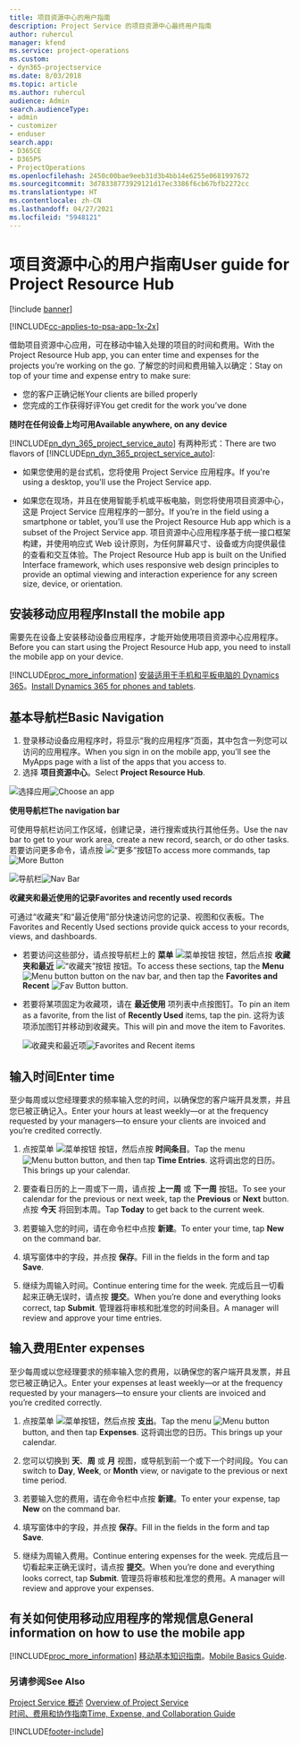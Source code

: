 ```yaml
---
title: 项目资源中心的用户指南
description: Project Service 的项目资源中心最终用户指南
author: ruhercul
manager: kfend
ms.service: project-operations
ms.custom:
- dyn365-projectservice
ms.date: 8/03/2018
ms.topic: article
ms.author: ruhercul
audience: Admin
search.audienceType:
- admin
- customizer
- enduser
search.app:
- D365CE
- D365PS
- ProjectOperations
ms.openlocfilehash: 2450c00bae9eeb31d3b4bb14e6255e0681997672
ms.sourcegitcommit: 3d78338773929121d17ec3386f6cb67bfb2272cc
ms.translationtype: HT
ms.contentlocale: zh-CN
ms.lasthandoff: 04/27/2021
ms.locfileid: "5948121"
---
```

# <a name="user-guide-for-project-resource-hub"></a><span data-ttu-id="8d252-103">项目资源中心的用户指南</span><span class="sxs-lookup"><span data-stu-id="8d252-103">User guide for Project Resource Hub</span></span>

[!include [banner](../includes/psa-now-project-operations.md)]

[!INCLUDE[cc-applies-to-psa-app-1x-2x](../includes/cc-applies-to-psa-app-1x-2x.md)]

<span data-ttu-id="8d252-104">借助项目资源中心应用，可在移动中输入处理的项目的时间和费用。</span><span class="sxs-lookup"><span data-stu-id="8d252-104">With the Project Resource Hub app, you can enter time and expenses for the projects you’re working on the go.</span></span> <span data-ttu-id="8d252-105">了解您的时间和费用输入以确定：</span><span class="sxs-lookup"><span data-stu-id="8d252-105">Stay on top of your time and expense entry to make sure:</span></span>

- <span data-ttu-id="8d252-106">您的客户正确记帐</span><span class="sxs-lookup"><span data-stu-id="8d252-106">Your clients are billed properly</span></span>
- <span data-ttu-id="8d252-107">您完成的工作获得好评</span><span class="sxs-lookup"><span data-stu-id="8d252-107">You get credit for the work you’ve done</span></span>

<span data-ttu-id="8d252-108">**随时在任何设备上均可用**</span><span class="sxs-lookup"><span data-stu-id="8d252-108">**Available anywhere, on any device**</span></span>

<span data-ttu-id="8d252-109">[!INCLUDE[pn_dyn_365_project_service_auto](../includes/pn-dyn-365-project-service-auto.md)] 有两种形式：</span><span class="sxs-lookup"><span data-stu-id="8d252-109">There are two flavors of [!INCLUDE[pn_dyn_365_project_service_auto](../includes/pn-dyn-365-project-service-auto.md)]:</span></span> 

- <span data-ttu-id="8d252-110">如果您使用的是台式机，您将使用 Project Service 应用程序。</span><span class="sxs-lookup"><span data-stu-id="8d252-110">If you're using a desktop, you'll use the Project Service app.</span></span> 

- <span data-ttu-id="8d252-111">如果您在现场，并且在使用智能手机或平板电脑，则您将使用项目资源中心，这是 Project Service 应用程序的一部分。</span><span class="sxs-lookup"><span data-stu-id="8d252-111">If you’re in the field using a smartphone or tablet, you’ll use the Project Resource Hub app which is a subset of the Project Service  app.</span></span> <span data-ttu-id="8d252-112">项目资源中心应用程序基于统一接口框架构建，并使用响应式 Web 设计原则，为任何屏幕尺寸、设备或方向提供最佳的查看和交互体验。</span><span class="sxs-lookup"><span data-stu-id="8d252-112">The Project Resource Hub app is built on the Unified Interface framework, which uses responsive web design principles to provide an optimal viewing and interaction experience for any screen size, device, or orientation.</span></span> 


## <a name="install-the-mobile-app"></a><span data-ttu-id="8d252-113">安装移动应用程序</span><span class="sxs-lookup"><span data-stu-id="8d252-113">Install the mobile app</span></span>
<span data-ttu-id="8d252-114">需要先在设备上安装移动设备应用程序，才能开始使用项目资源中心应用程序。</span><span class="sxs-lookup"><span data-stu-id="8d252-114">Before you can start using the Project Resource Hub app, you need to install the mobile app on your device.</span></span> 

[!INCLUDE[proc_more_information](../includes/proc-more-information.md)] <span data-ttu-id="8d252-115">[安装适用于手机和平板电脑的 Dynamics 365](/dynamics365/mobile-app/install-dynamics-365-for-phones-and-tablets)。</span><span class="sxs-lookup"><span data-stu-id="8d252-115">[Install Dynamics 365 for phones and tablets](/dynamics365/mobile-app/install-dynamics-365-for-phones-and-tablets).</span></span>

## <a name="basic-navigation"></a><span data-ttu-id="8d252-116">基本导航栏</span><span class="sxs-lookup"><span data-stu-id="8d252-116">Basic Navigation</span></span>
1.  <span data-ttu-id="8d252-117">登录移动设备应用程序时，将显示“我的应用程序”页面，其中包含一列您可以访问的应用程序。</span><span class="sxs-lookup"><span data-stu-id="8d252-117">When you sign in on the mobile app, you’ll see the MyApps page with a list of the apps that you access to.</span></span> 
2.  <span data-ttu-id="8d252-118">选择 **项目资源中心**。</span><span class="sxs-lookup"><span data-stu-id="8d252-118">Select **Project Resource Hub**.</span></span>

<span data-ttu-id="8d252-119">![选择应用](media/chooseApp_1.png "选择应用")</span><span class="sxs-lookup"><span data-stu-id="8d252-119">![Choose an app](media/chooseApp_1.png "Choose an app")</span></span>

<span data-ttu-id="8d252-120">**使用导航栏**</span><span class="sxs-lookup"><span data-stu-id="8d252-120">**The navigation bar**</span></span>

<span data-ttu-id="8d252-121">可使用导航栏访问工作区域，创建记录，进行搜索或执行其他任务。</span><span class="sxs-lookup"><span data-stu-id="8d252-121">Use the nav bar to get to your work area, create a new record, search, or do other tasks.</span></span> <span data-ttu-id="8d252-122">若要访问更多命令，请点按 ![“更多”按钮](media/MoreButton.png "“更多”按钮")</span><span class="sxs-lookup"><span data-stu-id="8d252-122">To access more commands, tap ![More Button](media/MoreButton.png "More Button")</span></span>

<span data-ttu-id="8d252-123">![导航栏](media/NavBar_2.png "导航栏")</span><span class="sxs-lookup"><span data-stu-id="8d252-123">![Nav Bar](media/NavBar_2.png "Nav Bar")</span></span>

<span data-ttu-id="8d252-124">**收藏夹和最近使用的记录**</span><span class="sxs-lookup"><span data-stu-id="8d252-124">**Favorites and recently used records**</span></span>

<span data-ttu-id="8d252-125">可通过“收藏夹”和“最近使用”部分快速访问您的记录、视图和仪表板。</span><span class="sxs-lookup"><span data-stu-id="8d252-125">The Favorites and Recently Used sections provide quick access to your records, views, and dashboards.</span></span> 

- <span data-ttu-id="8d252-126">若要访问这些部分，请点按导航栏上的 **菜单** ![菜单按钮](media/MenuButton.png "菜单按钮") 按钮，然后点按 **收藏夹和最近** ![“收藏夹”按钮](media/FavButton.png "收藏夹按钮") 按钮。</span><span class="sxs-lookup"><span data-stu-id="8d252-126">To access these sections, tap the **Menu** ![Menu button](media/MenuButton.png "Menu button") button on the nav bar, and then tap the **Favorites and Recent** ![Fav Button](media/FavButton.png "Fav Button") button.</span></span>

- <span data-ttu-id="8d252-127">若要将某项固定为收藏项，请在 **最近使用** 项列表中点按图钉。</span><span class="sxs-lookup"><span data-stu-id="8d252-127">To pin an item as a favorite, from the list of **Recently Used** items, tap the pin.</span></span> <span data-ttu-id="8d252-128">这将为该项添加图钉并移动到收藏夹。</span><span class="sxs-lookup"><span data-stu-id="8d252-128">This will pin and move the item to Favorites.</span></span>

  <span data-ttu-id="8d252-129">![收藏夹和最近项](media/Favs_3.png "收藏夹和最近项")</span><span class="sxs-lookup"><span data-stu-id="8d252-129">![Favorites and Recent items](media/Favs_3.png "Favorites and Recent items")</span></span>
 
## <a name="enter-time"></a><span data-ttu-id="8d252-130">输入时间</span><span class="sxs-lookup"><span data-stu-id="8d252-130">Enter time</span></span>
<span data-ttu-id="8d252-131">至少每周或以您经理要求的频率输入您的时间，以确保您的客户端开具发票，并且您已被正确记入。</span><span class="sxs-lookup"><span data-stu-id="8d252-131">Enter your hours at least weekly—or at the frequency requested by your managers—to ensure your clients are invoiced and you’re credited correctly.</span></span>

1. <span data-ttu-id="8d252-132">点按菜单 ![菜单按钮](media/MenuButton.png "菜单按钮") 按钮，然后点按 **时间条目**。</span><span class="sxs-lookup"><span data-stu-id="8d252-132">Tap the menu ![Menu button](media/MenuButton.png "Menu button") button, and then tap **Time Entries**.</span></span> <span data-ttu-id="8d252-133">这将调出您的日历。</span><span class="sxs-lookup"><span data-stu-id="8d252-133">This brings up your calendar.</span></span>

2. <span data-ttu-id="8d252-134">要查看日历的上一周或下一周，请点按 **上一周** 或 **下一周** 按钮。</span><span class="sxs-lookup"><span data-stu-id="8d252-134">To see your calendar for the previous or next week, tap the **Previous** or **Next** button.</span></span> <span data-ttu-id="8d252-135">点按 **今天** 将回到本周。</span><span class="sxs-lookup"><span data-stu-id="8d252-135">Tap **Today** to get back to the current week.</span></span>

3. <span data-ttu-id="8d252-136">若要输入您的时间，请在命令栏中点按 **新建**。</span><span class="sxs-lookup"><span data-stu-id="8d252-136">To enter your time, tap **New** on the command bar.</span></span> 

4. <span data-ttu-id="8d252-137">填写窗体中的字段，并点按 **保存**。</span><span class="sxs-lookup"><span data-stu-id="8d252-137">Fill in the fields in the form and tap **Save**.</span></span>

5. <span data-ttu-id="8d252-138">继续为周输入时间。</span><span class="sxs-lookup"><span data-stu-id="8d252-138">Continue entering time for the week.</span></span> <span data-ttu-id="8d252-139">完成后且一切看起来正确无误时，请点按 **提交**。</span><span class="sxs-lookup"><span data-stu-id="8d252-139">When you’re done and everything looks correct, tap **Submit**.</span></span> <span data-ttu-id="8d252-140">管理器将审核和批准您的时间条目。</span><span class="sxs-lookup"><span data-stu-id="8d252-140">A manager will review and approve your time entries.</span></span>

## <a name="enter-expenses"></a><span data-ttu-id="8d252-141">输入费用</span><span class="sxs-lookup"><span data-stu-id="8d252-141">Enter expenses</span></span> 
<span data-ttu-id="8d252-142">至少每周或以您经理要求的频率输入您的费用，以确保您的客户端开具发票，并且您已被正确记入。</span><span class="sxs-lookup"><span data-stu-id="8d252-142">Enter your expenses at least weekly—or at the frequency requested by your managers—to ensure your clients are invoiced and you’re credited correctly.</span></span>

1. <span data-ttu-id="8d252-143">点按菜单 ![菜单按钮](media/MenuButton.png "菜单按钮")，然后点按 **支出**。</span><span class="sxs-lookup"><span data-stu-id="8d252-143">Tap the menu ![Menu button](media/MenuButton.png "Menu button") button, and then tap **Expenses**.</span></span> <span data-ttu-id="8d252-144">这将调出您的日历。</span><span class="sxs-lookup"><span data-stu-id="8d252-144">This brings up your calendar.</span></span>

2. <span data-ttu-id="8d252-145">您可以切换到 **天**、**周** 或 **月** 视图，或导航到前一个或下一个时间段。</span><span class="sxs-lookup"><span data-stu-id="8d252-145">You can switch to **Day**, **Week**, or **Month** view, or navigate to the previous or next time period.</span></span> 

3. <span data-ttu-id="8d252-146">若要输入您的费用，请在命令栏中点按 **新建**。</span><span class="sxs-lookup"><span data-stu-id="8d252-146">To enter your expense, tap **New** on the command bar.</span></span> 

4. <span data-ttu-id="8d252-147">填写窗体中的字段，并点按 **保存**。</span><span class="sxs-lookup"><span data-stu-id="8d252-147">Fill in the fields in the form and tap **Save**.</span></span>

5. <span data-ttu-id="8d252-148">继续为周输入费用。</span><span class="sxs-lookup"><span data-stu-id="8d252-148">Continue entering expenses for the week.</span></span> <span data-ttu-id="8d252-149">完成后且一切看起来正确无误时，请点按 **提交**。</span><span class="sxs-lookup"><span data-stu-id="8d252-149">When you’re done and everything looks correct, tap **Submit**.</span></span> <span data-ttu-id="8d252-150">管理员将审核和批准您的费用。</span><span class="sxs-lookup"><span data-stu-id="8d252-150">A manager will review and approve your expenses.</span></span>

## <a name="general-information-on-how-to-use-the-mobile-app"></a><span data-ttu-id="8d252-151">有关如何使用移动应用程序的常规信息</span><span class="sxs-lookup"><span data-stu-id="8d252-151">General information on how to use the mobile app</span></span> 
[!INCLUDE[proc_more_information](../includes/proc-more-information.md)] <span data-ttu-id="8d252-152">[移动基本知识指南](/dynamics365/mobile-app/dynamics-365-phones-tablets-users-guide)。</span><span class="sxs-lookup"><span data-stu-id="8d252-152">[Mobile Basics Guide](/dynamics365/mobile-app/dynamics-365-phones-tablets-users-guide).</span></span>

### <a name="see-also"></a><span data-ttu-id="8d252-153">另请参阅</span><span class="sxs-lookup"><span data-stu-id="8d252-153">See Also</span></span>  
 <span data-ttu-id="8d252-154">[Project Service 概述](../psa/overview.md) </span><span class="sxs-lookup"><span data-stu-id="8d252-154">[Overview of Project Service](../psa/overview.md) </span></span>  
 [<span data-ttu-id="8d252-155">时间、费用和协作指南</span><span class="sxs-lookup"><span data-stu-id="8d252-155">Time, Expense, and Collaboration Guide</span></span>](../psa/time-expense-collaboration-guide.md)   
 


[!INCLUDE[footer-include](../includes/footer-banner.md)]